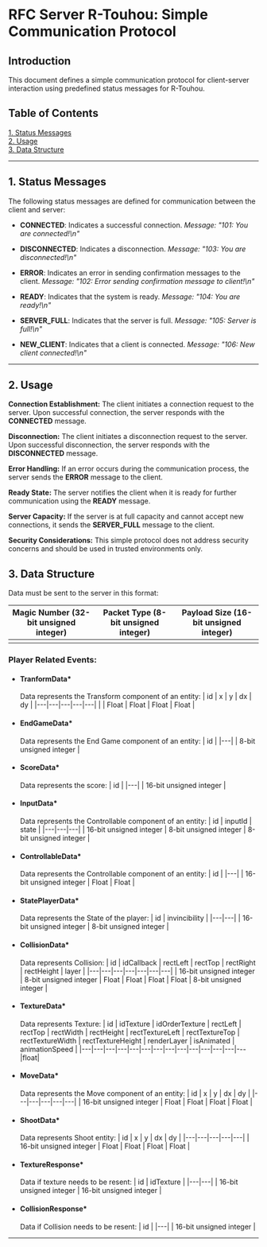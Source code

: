 # RFC Server R-Touhou: Simple Communication Protocol

## Introduction

This document defines a simple communication protocol for client-server interaction using predefined status messages for R-Touhou.

## Table of Contents

[1. Status Messages](#titre1)<br />
[2. Usage](#titre2)<br />
[3. Data Structure](#titre3)<br />

---

## <a id="titre1"></a>1. Status Messages

The following status messages are defined for communication between the client and server:

- **CONNECTED**: Indicates a successful connection.
  *Message: "101: You are connected!\n"*

- **DISCONNECTED**: Indicates a disconnection.
  *Message: "103: You are disconnected!\n"*

- **ERROR**: Indicates an error in sending confirmation messages to the client.
  *Message: "102: Error sending confirmation message to client!\n"*

- **READY**: Indicates that the system is ready.
  *Message: "104: You are ready!\n"*

- **SERVER_FULL**: Indicates that the server is full.
  *Message: "105: Server is full!\n"*

- **NEW_CLIENT**: Indicates that a client is connected.
  *Message: "106: New client connected!\n"*

---

## <a id="titre2"></a>2. Usage

**Connection Establishment:**
The client initiates a connection request to the server.
Upon successful connection, the server responds with the **CONNECTED** message.

**Disconnection:**
The client initiates a disconnection request to the server.
Upon successful disconnection, the server responds with the **DISCONNECTED** message.

**Error Handling:**
If an error occurs during the communication process, the server sends the **ERROR** message to the client.

**Ready State:**
The server notifies the client when it is ready for further communication using the **READY** message.

**Server Capacity:**
If the server is at full capacity and cannot accept new connections, it sends the **SERVER_FULL** message to the client.

**Security Considerations:**
This simple protocol does not address security concerns and should be used in trusted environments only.

## <a id="titre3"></a>3. Data Structure

Data must be sent to the server in this format:

| Magic Number (32-bit unsigned integer) | Packet Type (8-bit unsigned integer) | Payload Size (16-bit unsigned integer) |
|---|---|---|
|  |  |  |

### Player Related Events:

- #### TranformData*
  Data represents the Transform component of an entity:
  | id | x | y | dx | dy |
  |---|---|---|---|---|
  |  | Float | Float | Float | Float |

- #### EndGameData*
  Data represents the End Game component of an entity:
  | id |
  |---|
  | 8-bit unsigned integer |

- #### ScoreData*
  Data represents the score:
  | id |
  |---|
  | 16-bit unsigned integer |

- #### InputData*
  Data represents the Controllable component of an entity:
  | id | inputId | state |
  |---|---|---|
  | 16-bit unsigned integer | 8-bit unsigned integer | 8-bit unsigned integer |

- #### ControllableData*
  Data represents the Controllable component of an entity:
  | id |
  |---|
  | 16-bit unsigned integer | Float | Float |

- #### StatePlayerData*
  Data represents the State of the player:
  | id | invincibility |
  |---|---|
  | 16-bit unsigned integer | 8-bit unsigned integer |

- #### CollisionData*
  Data represents Collision:
  | id | idCallback | rectLeft | rectTop | rectRight | rectHeight | layer |
  |---|---|---|---|---|---|---|
  | 16-bit unsigned integer | 8-bit unsigned integer | Float | Float | Float | Float | 8-bit unsigned integer |

- #### TextureData*
  Data represents Texture:
  | id | idTexture | idOrderTexture | rectLeft | rectTop | rectWidth | rectHeight | rectTextureLeft | rectTextureTop | rectTextureWidth | rectTextureHeight | renderLayer | isAnimated | animationSpeed |
  |---|---|---|---|---|---|---|---|---|---|---|---|---|---|float|

- #### MoveData*
  Data represents the Move component of an entity:
  | id | x | y | dx | dy |
  |---|---|---|---|---|
  | 16-bit unsigned integer | Float | Float | Float | Float |

- #### ShootData*
  Data represents Shoot entity:
  | id | x | y | dx | dy |
  |---|---|---|---|---|
  | 16-bit unsigned integer | Float | Float | Float | Float |

- #### TextureResponse*
  Data if texture needs to be resent:
  | id | idTexture |
  |---|---|
  | 16-bit unsigned integer | 16-bit unsigned integer |

- #### CollisionResponse*
  Data if Collision needs to be resent:
  | id |
  |---|
  | 16-bit unsigned integer |

---
